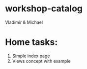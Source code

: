 # workshop-catalog

Vladimir & Michael

# Home tasks:
1. Simple index page
2. Views concept with example